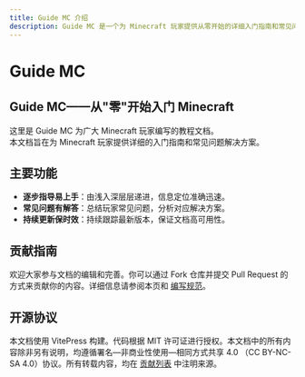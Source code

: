 ```yaml
---
title: Guide MC 介绍
description: Guide MC 是一个为 Minecraft 玩家提供从零开始的详细入门指南和常见问题解决方案的教程文档
---
```


# Guide MC

## Guide MC——从"零"开始入门 Minecraft

这里是 Guide MC 为广大 Minecraft 玩家编写的教程文档。  
本文档旨在为 Minecraft 玩家提供详细的入门指南和常见问题解决方案。

## 主要功能

- **逐步指导易上手**：由浅入深层层递进，信息定位准确迅速。
- **常见问题有解答**：总结玩家常见问题，分析对应解决方案。
- **持续更新保时效**：持续跟踪最新版本，保证文档高可用性。

## 贡献指南

欢迎大家参与文档的编辑和完善。你可以通过 Fork 仓库并提交 Pull Request 的方式来贡献你的内容。详细信息请参阅本页和 [编写规范](WriteRule.md)。

## 开源协议

本文档使用 VitePress 构建。代码根据 MIT 许可证进行授权。本文档中的所有内容除非另有说明，均遵循署名—非商业性使用—相同方式共享 4.0 （CC BY-NC-SA 4.0）协议。所有转载内容，均在 [贡献列表](Contributor.md) 中注明来源。
